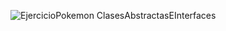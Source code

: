 ![EjercicioPokemon ClasesAbstractasEInterfaces](https://github.com/user-attachments/assets/6f5d2b0c-c347-4ad5-82fb-cc73164d314e)

